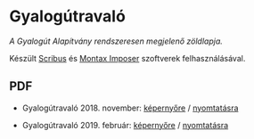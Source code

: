 Gyalogútravaló
==============

_A Gyalogút Alapítvány rendszeresen megjelenő zöldlapja._

Készült [Scribus](http://www.scribus.net) és [Montax Imposer](http://www.montax-imposer.com) szoftverek felhasználásával.

PDF
---

* Gyalogútravaló 2018. november: [képernyőre](http://github.com/SzieberthAdam/gyalogutravalo/blob/master/pdf/GYALOGÚTRAVALÓ%202018-11.pdf) / [nyomtatásra](http://github.com/SzieberthAdam/gyalogutravalo/blob/master/pdf/GYALOGÚTRAVALÓ%202018-11%20print.pdf)

* Gyalogútravaló 2019. február: [képernyőre](http://github.com/SzieberthAdam/gyalogutravalo/blob/master/pdf/GYALOGÚTRAVALÓ%202019-02.pdf) / [nyomtatásra](http://github.com/SzieberthAdam/gyalogutravalo/blob/master/pdf/GYALOGÚTRAVALÓ%202019-02%20print.pdf)
